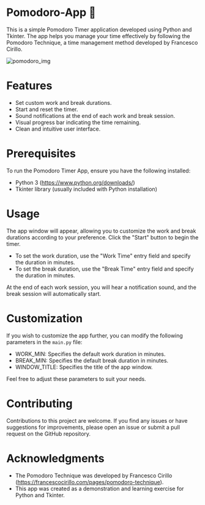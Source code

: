 # Pomodoro-App 🍅

This is a simple Pomodoro Timer application developed using Python and Tkinter. The app helps you manage your time effectively by following the Pomodoro Technique, a time management method developed by Francesco Cirillo.

![pomodoro_img](https://github.com/arpitboss/Pomodoro-App/assets/99241617/96189e9d-cf4f-4231-80f2-ccf87bc1f7b9)

# Features

- Set custom work and break durations.
- Start and reset the timer.
- Sound notifications at the end of each work and break session.
- Visual progress bar indicating the time remaining.
- Clean and intuitive user interface.

# Prerequisites

To run the Pomodoro Timer App, ensure you have the following installed:

- Python 3 (https://www.python.org/downloads/)
- Tkinter library (usually included with Python installation)

# Usage

The app window will appear, allowing you to customize the work and break durations according to your preference. Click the "Start" button to begin the timer.

- To set the work duration, use the "Work Time" entry field and specify the duration in minutes.
- To set the break duration, use the "Break Time" entry field and specify the duration in minutes.

At the end of each work session, you will hear a notification sound, and the break session will automatically start.

# Customization

If you wish to customize the app further, you can modify the following parameters in the `main.py` file:

- WORK_MIN: Specifies the default work duration in minutes.
- BREAK_MIN: Specifies the default break duration in minutes.
- WINDOW_TITLE: Specifies the title of the app window.

Feel free to adjust these parameters to suit your needs.

# Contributing

Contributions to this project are welcome. If you find any issues or have suggestions for improvements, please open an issue or submit a pull request on the GitHub repository.

# Acknowledgments

- The Pomodoro Technique was developed by Francesco Cirillo (https://francescocirillo.com/pages/pomodoro-technique).
- This app was created as a demonstration and learning exercise for Python and Tkinter.
